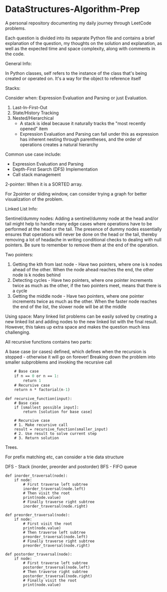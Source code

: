 # DataStructures-Algorithm-Prep
A personal repository documenting my daily journey through LeetCode problems.

Each question is divided into its separate Python file and contains a brief explanation of the question, my thoughts on the solution and explanation, as well as the expected time and space complexity, along with comments in the code.


General Info:


In Python classes, self refers to the instance of the class that's being created or operated on. It's a way for the object to reference itself


Stacks: 

Consider when:
Expression Evaluation and Parsing or just Evaluation.

1. Last-In-First-Out
2. State/History Tracking
3. Nested/Hierarchical 
    - A stack is ideal because it naturally tracks the "most recently opened" item
    - Expression Evaluation and Parsing can fall under this as expression has inherent nesting through parentheses, and the order of operations creates a natural hierarchy

Common use case include:
- Expression Evaluation and Parsing
- Depth-First Search (DFS) Implementation
- Call stack management


2-pointer:
When it is a SORTED array.

For 2pointer or sliding window, can consider trying a graph for better visualization of the problem.

Linked List Info:

Sentinel/dummy nodes:
Adding a sentinel/dummy node at the head and/or tail might help to handle many edge cases where operations have to be performed at the head or the tail. The presence of dummy nodes essentially ensures that operations will never be done on the head or the tail, thereby removing a lot of headache in writing conditional checks to dealing with null pointers. Be sure to remember to remove them at the end of the operation.

Two pointers:
1. Getting the kth from last node - Have two pointers, where one is k nodes ahead of the other. When the node ahead reaches the end, the other node is k nodes behind
2. Detecting cycles - Have two pointers, where one pointer increments twice as much as the other, if the two pointers meet, means that there is a cycle
3. Getting the middle node - Have two pointers, where one pointer increments twice as much as the other. When the faster node reaches the end of the list, the slower node will be at the middle

Using space:
Many linked list problems can be easily solved by creating a new linked list and adding nodes to the new linked list with the final result. However, this takes up extra space and makes the question much less challenging. 








All recursive functions contains two parts:

A base case (or cases) defined, which defines when the recursion is stopped - otherwise it will go on forever!
Breaking down the problem into smaller subproblems and invoking the recursive call

```def factorial(n):
    # Base case
    if n == 0 or n == 1:
        return 1
    # Recursive case    
    return n * factorial(n-1)
```

```
def recursive_function(input):
    # Base case
    if [smallest possible input]:
        return [solution for base case]
    
    # Recursive case
    # 1. Make recursive call
    result = recursive_function(smaller_input)
    # 2. Use result to solve current step
    # 3. Return solution
```


Trees.

For prefix matching etc, can consider a trie data structure 

DFS - Stack (inorder, preorder and postorder)
BFS - FIFO queue

```
def inorder_traversal(node):
    if node:
        # First traverse left subtree
        inorder_traversal(node.left)
        # Then visit the root
        print(node.value)
        # Finally traverse right subtree
        inorder_traversal(node.right)
```

```
def preorder_traversal(node):
    if node:
        # First visit the root
        print(node.value)
        # Then traverse left subtree
        preorder_traversal(node.left)
        # Finally traverse right subtree
        preorder_traversal(node.right)

```

```
def postorder_traversal(node):
    if node:
        # First traverse left subtree
        postorder_traversal(node.left)
        # Then traverse right subtree
        postorder_traversal(node.right)
        # Finally visit the root
        print(node.value)
```